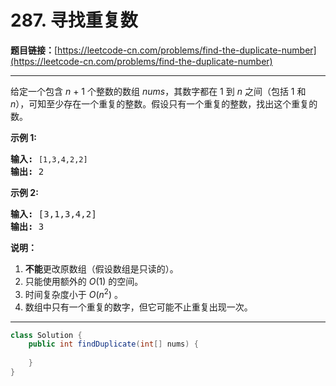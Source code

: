 # 287. 寻找重复数

**题目链接：**[https://leetcode-cn.com/problems/find-the-duplicate-number](https://leetcode-cn.com/problems/find-the-duplicate-number)

---

<div class="content__1Y2H">
 <div class="notranslate">
  <p>给定一个包含&nbsp;<em>n</em> + 1 个整数的数组&nbsp;<em>nums</em>，其数字都在 1 到 <em>n&nbsp;</em>之间（包括 1 和 <em>n</em>），可知至少存在一个重复的整数。假设只有一个重复的整数，找出这个重复的数。</p> 
  <p><strong>示例 1:</strong></p> 
  <pre class="language-text"><strong>输入:</strong> <code>[1,3,4,2,2]</code>
<strong>输出:</strong> 2
</pre> 
  <p><strong>示例 2:</strong></p> 
  <pre class="language-text"><strong>输入:</strong> [3,1,3,4,2]
<strong>输出:</strong> 3
</pre> 
  <p><strong>说明：</strong></p> 
  <ol> 
   <li><strong>不能</strong>更改原数组（假设数组是只读的）。</li> 
   <li>只能使用额外的 <em>O</em>(1) 的空间。</li> 
   <li>时间复杂度小于 <em>O</em>(<em>n</em><sup>2</sup>) 。</li> 
   <li>数组中只有一个重复的数字，但它可能不止重复出现一次。</li> 
  </ol> 
 </div>
</div>

---

```java
class Solution {
    public int findDuplicate(int[] nums) {
        
    }
}
```